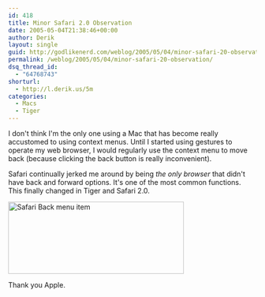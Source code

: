 ```yaml
---
id: 418
title: Minor Safari 2.0 Observation
date: 2005-05-04T21:38:46+00:00
author: Derik
layout: single
guid: http://godlikenerd.com/weblog/2005/05/04/minor-safari-20-observation/
permalink: /weblog/2005/05/04/minor-safari-20-observation/
dsq_thread_id:
  - "64768743"
shorturl:
  - http://l.derik.us/5m
categories:
  - Macs
  - Tiger
---
```

I don't think I'm the only one using a Mac that has become really accustomed to using context menus. Until I started using gestures to operate my web browser, I would regularly use the context menu to move back (because clicking the back button is really inconvenient).

Safari continually jerked me around by being _the only browser_ that didn't have back and forward options. It's one of the most common functions. This finally changed in Tiger and Safari 2.0.

[<img src="http://photos8.flickr.com/12411537_f23173085e_o.png" width="356" height="146" alt="Safari Back menu item" />](http://www.flickr.com/photos/d00d/12411537/ "Photo Sharing")

Thank you Apple.
